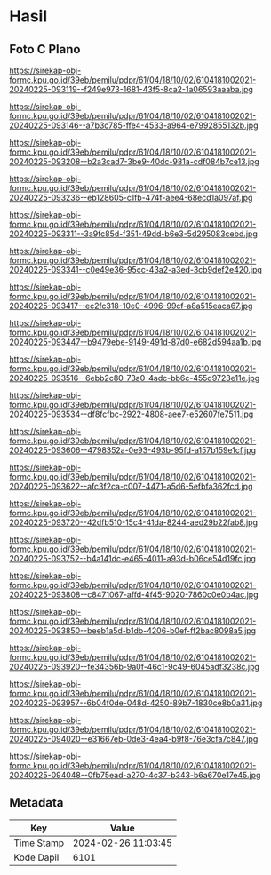 # Hasil

## Foto C Plano

https://sirekap-obj-formc.kpu.go.id/39eb/pemilu/pdpr/61/04/18/10/02/6104181002021-20240225-093119--f249e973-1681-43f5-8ca2-1a06593aaaba.jpg

https://sirekap-obj-formc.kpu.go.id/39eb/pemilu/pdpr/61/04/18/10/02/6104181002021-20240225-093146--a7b3c785-ffe4-4533-a964-e7992855132b.jpg

https://sirekap-obj-formc.kpu.go.id/39eb/pemilu/pdpr/61/04/18/10/02/6104181002021-20240225-093208--b2a3cad7-3be9-40dc-981a-cdf084b7ce13.jpg

https://sirekap-obj-formc.kpu.go.id/39eb/pemilu/pdpr/61/04/18/10/02/6104181002021-20240225-093236--eb128605-c1fb-474f-aee4-68ecd1a097af.jpg

https://sirekap-obj-formc.kpu.go.id/39eb/pemilu/pdpr/61/04/18/10/02/6104181002021-20240225-093311--3a9fc85d-f351-49dd-b6e3-5d295083cebd.jpg

https://sirekap-obj-formc.kpu.go.id/39eb/pemilu/pdpr/61/04/18/10/02/6104181002021-20240225-093341--c0e49e36-95cc-43a2-a3ed-3cb9def2e420.jpg

https://sirekap-obj-formc.kpu.go.id/39eb/pemilu/pdpr/61/04/18/10/02/6104181002021-20240225-093417--ec2fc318-10e0-4996-99cf-a8a515eaca67.jpg

https://sirekap-obj-formc.kpu.go.id/39eb/pemilu/pdpr/61/04/18/10/02/6104181002021-20240225-093447--b9479ebe-9149-491d-87d0-e682d594aa1b.jpg

https://sirekap-obj-formc.kpu.go.id/39eb/pemilu/pdpr/61/04/18/10/02/6104181002021-20240225-093516--6ebb2c80-73a0-4adc-bb6c-455d9723e11e.jpg

https://sirekap-obj-formc.kpu.go.id/39eb/pemilu/pdpr/61/04/18/10/02/6104181002021-20240225-093534--df8fcfbc-2922-4808-aee7-e52607fe7511.jpg

https://sirekap-obj-formc.kpu.go.id/39eb/pemilu/pdpr/61/04/18/10/02/6104181002021-20240225-093606--4798352a-0e93-493b-95fd-a157b159e1cf.jpg

https://sirekap-obj-formc.kpu.go.id/39eb/pemilu/pdpr/61/04/18/10/02/6104181002021-20240225-093622--afc3f2ca-c007-4471-a5d6-5efbfa362fcd.jpg

https://sirekap-obj-formc.kpu.go.id/39eb/pemilu/pdpr/61/04/18/10/02/6104181002021-20240225-093720--42dfb510-15c4-41da-8244-aed29b22fab8.jpg

https://sirekap-obj-formc.kpu.go.id/39eb/pemilu/pdpr/61/04/18/10/02/6104181002021-20240225-093752--b4a141dc-e465-4011-a93d-b06ce54d19fc.jpg

https://sirekap-obj-formc.kpu.go.id/39eb/pemilu/pdpr/61/04/18/10/02/6104181002021-20240225-093808--c8471067-affd-4f45-9020-7860c0e0b4ac.jpg

https://sirekap-obj-formc.kpu.go.id/39eb/pemilu/pdpr/61/04/18/10/02/6104181002021-20240225-093850--beeb1a5d-b1db-4206-b0ef-ff2bac8098a5.jpg

https://sirekap-obj-formc.kpu.go.id/39eb/pemilu/pdpr/61/04/18/10/02/6104181002021-20240225-093920--fe34356b-9a0f-46c1-9c49-6045adf3238c.jpg

https://sirekap-obj-formc.kpu.go.id/39eb/pemilu/pdpr/61/04/18/10/02/6104181002021-20240225-093957--6b04f0de-048d-4250-89b7-1830ce8b0a31.jpg

https://sirekap-obj-formc.kpu.go.id/39eb/pemilu/pdpr/61/04/18/10/02/6104181002021-20240225-094020--e31667eb-0de3-4ea4-b9f8-76e3cfa7c847.jpg

https://sirekap-obj-formc.kpu.go.id/39eb/pemilu/pdpr/61/04/18/10/02/6104181002021-20240225-094048--0fb75ead-a270-4c37-b343-b6a670e17e45.jpg


## Metadata

| Key        | Value               |
| ---------- | ------------------- |
| Time Stamp | 2024-02-26 11:03:45 |
| Kode Dapil | 6101                |



